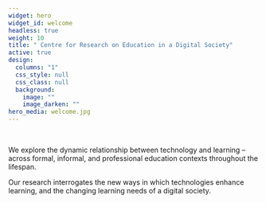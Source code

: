 ```yaml
---
widget: hero
widget_id: welcome
headless: true
weight: 10
title: " Centre for Research on Education in a Digital Society"
active: true
design:
  columns: "1"
  css_style: null
  css_class: null
  background:
    image: ""
    image_darken: ""
hero_media: welcome.jpg
---
```

<br>

We explore the dynamic relationship between technology and learning – across formal, informal, and professional education contexts throughout the lifespan.

Our research interrogates the new ways in which technologies enhance learning, and the changing learning needs of a digital society.